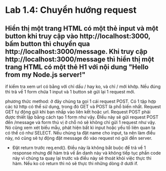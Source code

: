# Lab 1.4: Chuyển hướng request

## Hiển thị một trang HTML có một thẻ input và một button khi truy cập vào http://localhost:3000, bấm button thì chuyển qua http://localhost:3000/message. Khi truy cập http://localhost:3000/message thì hiển thị một trang HTML có một thẻ H1 với nội dung "Hello from my Node.js server!"

if kiểm tra xem url có bằng với chỉ dấu / hay ko, và chỉ / mới khớp. Nếu đúng thì trả về 1 form chứa 1 input và 1 button sẽ gửi lại 1 request mới.

phương thức method: ở đây chúng ta gọi 1 cái request POST. Có 1 tập hợp các từ http có thể sử dụng, trong đó GET và POST là phổ biến nhất. Request GET tự động gửi khi bạn nhấp vào liên kết hoặc url. Request POST phải được thiết lập bằng cách tạo 1 form như vậy. ĐIều này sẽ gửi request POST đến /message và form thú vị ở chỗ nó sẽ không chỉ gửi 1 request như vậy. Nó cũng xem xét biểu mẫu, phát hiện bất kì input hoặc yếu tố liên quan ta có thể có như SELECT.
Nếu chúng ta đặt name cho input, ta nên làm điều này, nó cũng sẽ tự động đặt message đó vào request nó gửi đến server.

- Đặt return trước req.end(). Điều này là không bắt buộc để trả về 1 response nhưng để hàm trả về ẩn danh này và không tiếp tục phần code này vì chúng ta quay lại trước và điều này sẽ thoát khỏi việc thực thi hàm. Nếu ko có return thì nó sẽ thực thi những dòng ở dưới if.
